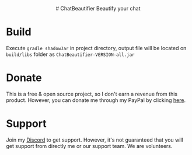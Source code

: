 <p style="text-align: center;">
# ChatBeautifier
Beautify your chat

# Build
Execute `gradle shadowJar` in project directory, output file will be located on `build/libs` folder as `ChatBeautifier-VERSION-all.jar`

# Donate
This is a free & open source project, so I don't earn a revenue from this product. However, you can donate me through my PayPal by clicking [here](https://paypal.me/eymensevil).

# Support
Join my [Discord](https://discord.gg/bQNd3ZWwzq) to get support. However, it's not guaranteed that you will get support from directly me or our support team. We are volunteers.
</p>
